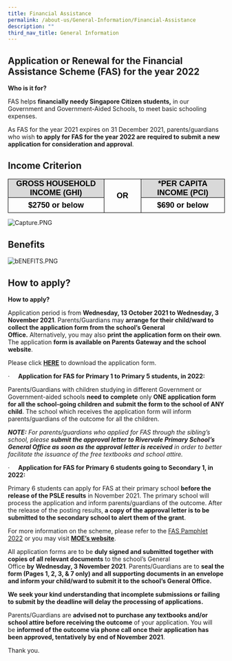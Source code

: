 ```yaml
---
title: Financial Assistance
permalink: /about-us/General-Information/Financial-Assistance
description: ""
third_nav_title: General Information
---
```

Application or Renewal for the Financial Assistance Scheme (FAS) for the year 2022
----------------------------------------------------------------------------------

  

**Who is it for?**

FAS helps&nbsp;**financially needy Singapore Citizen students,**&nbsp;in our Government and Government-Aided Schools, to meet basic schooling expenses.

As FAS for the year 2021 expires on 31 December 2021,&nbsp;parents/guardians who wish&nbsp;**to apply for FAS for the year 2022 are required to submit a new application for consideration and approval**.

Income Criterion
----------------

  

<table style="margin: auto; outline: 0px; padding: 0px; clear: both; border-collapse: collapse; max-width: 100%; width: 378.2pt; border: none;" width="0" cellpadding="0" cellspacing="0" border="1" class="MsoTableGrid ive_eobj_center"><tbody style="margin: 0px; outline: 0px; padding: 0px;"><tr style="margin: 0px; outline: 0px; padding: 0px; height: 24.05pt;"><td style="margin: 0px; outline: 0px; padding: 0in 5.4pt; width: 168.9pt; border: 1pt solid windowtext; background: rgb(217, 217, 217); height: 24.05pt;" width="225"><p style="margin: 0in 0in 0.0001pt; outline: 0px; padding: 0px; line-height: normal; color: rgb(0, 0, 0); font-family: Helvetica; font-size: 13px; text-align: center;" align="center" class="MsoListParagraphCxSpFirst"><font style="margin: 0px; outline: 0px; padding: 0px;" size="4"><b style="margin: 0px; outline: 0px; padding: 0px;"><span style="margin: 0px; outline: 0px; padding: 0px;" lang="EN-SG">GROSS HOUSEHOLD INCOME (GHI)</span></b><span style="margin: 0px; outline: 0px; padding: 0px;" lang="EN-SG"></span></font></p></td><td style="margin: 0px; outline: 0px; padding: 0in 5.4pt; width: 59.5pt; border-top: 1pt solid windowtext; border-right: 1pt solid windowtext; border-bottom: 1pt solid windowtext; border-image: initial; border-left: none; height: 24.05pt;" rowspan="2" width="79"><p style="margin: 0in 0in 0.0001pt; outline: 0px; padding: 0px; line-height: normal; color: rgb(0, 0, 0); font-family: Helvetica; font-size: 13px; text-align: center;" align="center" class="MsoListParagraphCxSpMiddle"><b style="margin: 0px; outline: 0px; padding: 0px;"><span style="margin: 0px; outline: 0px; padding: 0px;" lang="EN-SG"><font style="margin: 0px; outline: 0px; padding: 0px;" size="4">OR</font></span></b></p></td><td style="margin: 0px; outline: 0px; padding: 0in 5.4pt; width: 149.8pt; border-top: 1pt solid windowtext; border-right: 1pt solid windowtext; border-bottom: 1pt solid windowtext; border-image: initial; border-left: none; background: rgb(217, 217, 217); height: 24.05pt;" width="200"><p style="margin: 0in 0in 0.0001pt; outline: 0px; padding: 0px; line-height: normal; color: rgb(0, 0, 0); font-family: Helvetica; font-size: 13px; text-align: center;" align="center" class="MsoListParagraphCxSpLast"><font style="margin: 0px; outline: 0px; padding: 0px;" size="4"><b style="margin: 0px; outline: 0px; padding: 0px;"><span style="margin: 0px; outline: 0px; padding: 0px;" lang="EN-SG">*PER CAPITA INCOME (PCI)</span></b></font></p></td></tr><tr style="margin: 0px; outline: 0px; padding: 0px; height: 26.7pt;"><td style="margin: 0px; outline: 0px; padding: 0in 5.4pt; width: 168.9pt; border-right: 1pt solid windowtext; border-bottom: 1pt solid windowtext; border-left: 1pt solid windowtext; border-image: initial; border-top: none; height: 26.7pt;" width="225"><p style="margin: 0in 0in 0.0001pt; outline: 0px; padding: 0px; line-height: normal; color: rgb(0, 0, 0); font-family: Helvetica; font-size: 13px; text-align: center;" align="center" class="MsoListParagraphCxSpFirst"><b style="margin: 0px; outline: 0px; padding: 0px;"><span style="margin: 0px; outline: 0px; padding: 0px;" lang="EN-SG"><font style="margin: 0px; outline: 0px; padding: 0px;" size="4">$2750 or below</font></span></b></p></td><td style="margin: 0px; outline: 0px; padding: 0in 5.4pt; width: 149.8pt; border-top: none; border-left: none; border-bottom: 1pt solid windowtext; border-right: 1pt solid windowtext; height: 26.7pt;" width="200"><p style="margin: 0in 0in 0.0001pt; outline: 0px; padding: 0px; line-height: normal; color: rgb(0, 0, 0); font-family: Helvetica; font-size: 13px; text-align: center;" align="center" class="MsoListParagraphCxSpLast"><b style="margin: 0px; outline: 0px; padding: 0px;"><span style="margin: 0px; outline: 0px; padding: 0px;" lang="EN-SG"><font style="margin: 0px; outline: 0px; padding: 0px;" size="4">$690 or below</font><span style="margin: 0px; outline: 0px; padding: 0px; font-size: 14pt;"></span></span></b></p></td></tr></tbody></table>

  

![Capture.PNG](https://rivervalepri.moe.edu.sg/qql/slot/u143/About-Us/Capture.PNG)  

  

Benefits
--------

  
![bENEFITS.PNG](https://rivervalepri.moe.edu.sg/qql/slot/u143/About-Us/FAS%202022/bENEFITS.PNG)

How to apply?
-------------

**How to apply?**

Application period is from&nbsp;**Wednesday, 13 October 2021 to Wednesday, 3 November 2021**.&nbsp;Parents/Guardians may&nbsp;**arrange for their child/ward to collect the application form from the school’s General Office.**&nbsp;Alternatively, you may also&nbsp;**print the application form on their own**. The application&nbsp;**form is available on Parents Gateway and the school website**.

Please click&nbsp;**[HERE](/files/About%20Us/RiVPS%20FAS%20Application%20Form%20For%202022.pdf)**&nbsp;to download the application form.

·&nbsp;&nbsp;&nbsp;&nbsp;&nbsp;**Application for FAS for Primary 1 to Primary 5 students, in 2022:**

Parents/Guardians with children studying in different Government or Government-aided schools&nbsp;**need to**&nbsp;**complete**&nbsp;only&nbsp;**ONE application form for all the school-going children and**&nbsp;**submit the form to the school of ANY child**. The school which receives the application form will inform parents/guardians of the outcome for all the children.

**_NOTE:_**&nbsp;_For parents/guardians who applied for FAS through the sibling’s school, please&nbsp;**submit the approval letter to Rivervale Primary School’s General Office as soon as the approval letter is received**&nbsp;in order to better facilitate the issuance of the free textbooks and school attire._

·&nbsp;&nbsp;&nbsp;&nbsp;&nbsp;**Application for FAS for Primary 6 students going to Secondary 1, in 2022:**

Primary 6 students can apply for FAS at their primary school&nbsp;**before the release of the PSLE results**&nbsp;in November 2021. The primary school will process the application and inform parents/guardians of the outcome. After the release of the posting results,&nbsp;**a copy of the approval letter is to be submitted to the secondary school to alert them of the grant**.

For more information on the scheme, please refer to the&nbsp;[FAS Pamphlet 2022](/files/About%20Us/MOE_FAS_Pamphlet_2022.pdf)&nbsp;or you may visit&nbsp;**[MOE’s website](https://www.moe.gov.sg/financial-matters/financial-assistance)**.

All application forms are to be&nbsp;**duly signed and submitted together with copies of all relevant documents**&nbsp;to the school’s General Office&nbsp;**by**&nbsp;**Wednesday, 3 November 2021**. Parents/Guardians are to&nbsp;**seal the form (Pages 1, 2, 3, &amp; 7 only) and all supporting documents in an envelope and inform your child/ward to submit it to the school’s General Office.**

**We seek your kind understanding that incomplete submissions or failing to submit by the deadline will delay the processing of applications.**

Parents/Guardians are&nbsp;**advised not to purchase any textbooks and/or school attire before receiving the outcome**&nbsp;of your application. You will be&nbsp;**informed of the outcome via phone call once their application has been approved, tentatively by end of November 2021**.

Thank you.
